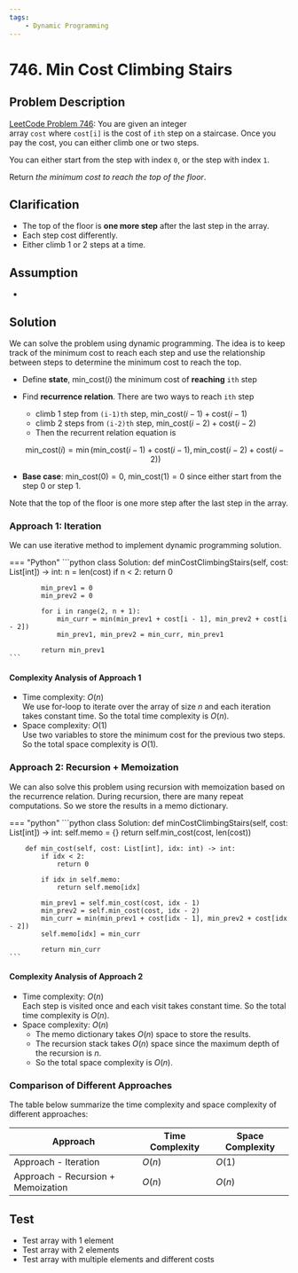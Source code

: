 ```yaml
---
tags:
    - Dynamic Programming
---
```


# 746. Min Cost Climbing Stairs

## Problem Description

[LeetCode Problem 746](https://leetcode.com/problems/min-cost-climbing-stairs/description/):
You are given an integer array `cost` where `cost[i]` is the cost of `ith` step on a
staircase. Once you pay the cost, you can either climb one or two steps.

You can either start from the step with index `0`, or the step with index `1`.

Return _the minimum cost to reach the top of the floor_.

## Clarification

- The top of the floor is **one more step** after the last step in the array.
- Each step cost differently.
- Either climb 1 or 2 steps at a time.

## Assumption

-

## Solution

We can solve the problem using dynamic programming. The idea is to keep track of the
minimum cost to reach each step and use the relationship between steps to determine the
minimum cost to reach the top.

- Define **state**, $\text{min_cost}(i)$ the minimum cost of **reaching** `ith` step
- Find **recurrence relation**. There are two ways to reach `ith` step
    - climb 1 step from `(i-1)th` step, $\text{min_cost}(i - 1) + \text{cost}(i - 1)$
    - climb 2 steps from `(i-2)th` step, $\text{min_cost}(i - 2) + \text{cost}(i - 2)$
    - Then the recurrent relation equation is

    $$\text{min_cost}(i) = \min(\text{min_cost}(i - 1) + \text{cost}(i - 1), \text{min_cost}(i - 2) + \text{cost}(i - 2)) $$

- **Base case**: $\text{min_cost}(0) = 0$, $\text{min_cost}(1) = 0$ since either start
from the step 0 or step 1.

Note that the top of the floor is one more step after the last step in the array.

### Approach 1: Iteration

We can use iterative method to implement dynamic programming solution.

=== "Python"
    ```python
    class Solution:
        def minCostClimbingStairs(self, cost: List[int]) -> int:
            n = len(cost)
            if n < 2:
                return 0

            min_prev1 = 0
            min_prev2 = 0

            for i in range(2, n + 1):
                min_curr = min(min_prev1 + cost[i - 1], min_prev2 + cost[i - 2])
                min_prev1, min_prev2 = min_curr, min_prev1

            return min_prev1
    ```

#### Complexity Analysis of Approach 1

- Time complexity: $O(n)$  
  We use for-loop to iterate over the array of size $n$ and each iteration takes
  constant time. So the total time complexity is $O(n)$.
- Space complexity: $O(1)$  
  Use two variables to store the minimum cost for the previous two steps. So the
  total space complexity is $O(1)$.

### Approach 2: Recursion + Memoization

We can also solve this problem using recursion with memoization based on the recurrence
relation. During recursion, there are many repeat computations. So we store the results
in a memo dictionary.

=== "python"
    ```python
    class Solution:
        def minCostClimbingStairs(self, cost: List[int]) -> int:
            self.memo = {}
            return self.min_cost(cost, len(cost))

        def min_cost(self, cost: List[int], idx: int) -> int:
            if idx < 2:
                return 0

            if idx in self.memo:
                return self.memo[idx]

            min_prev1 = self.min_cost(cost, idx - 1)
            min_prev2 = self.min_cost(cost, idx - 2)
            min_curr = min(min_prev1 + cost[idx - 1], min_prev2 + cost[idx - 2])
            self.memo[idx] = min_curr

            return min_curr
    ```

#### Complexity Analysis of Approach 2

- Time complexity: $O(n)$  
  Each step is visited once and each visit takes constant time. So the total time
  complexity is $O(n)$.
- Space complexity: $O(n)$  
    - The memo dictionary takes $O(n)$ space to store the results.
    - The recursion stack takes $O(n)$ space since the maximum depth of the recursion is
    $n$.
    - So the total space complexity is $O(n)$.

### Comparison of Different Approaches

The table below summarize the time complexity and space complexity of different
approaches:

Approach   | Time Complexity | Space Complexity
-----------|-----------------|-----------------
Approach - Iteration | $O(n)$          | $O(1)$
Approach - Recursion + Memoization| $O(n)$          | $O(n)$

## Test

- Test array with 1 element
- Test array with 2 elements
- Test array with multiple elements and different costs
